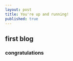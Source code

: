```yaml
---
layout: post
title: You're up and running!
published: true
---
```

## first blog





### congratulations
